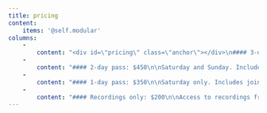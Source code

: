 ```yaml
---
title: pricing
content:
    items: '@self.modular'
columns:
    -
        content: "<div id=\"pricing\" class=\"anchor\"></div>\n#### 3-day pass: $550\n\nFriday, Saturday, and Sunday. Includes movie night, all classes, the group workshopping, and access to recordings.\n<br>\n<center markdown=\"1\">[Book Now!](https://book.stripe.com/9AQ5lN2HEb2A4gM9AG?target=_blank){.button}</center>"
    -
        content: "#### 2-day pass: $450\n\nSaturday and Sunday. Includes all classes, the group workshopping, and access to recordings.\n<br>\n<center markdown=\"1\">[Book Now!](https://book.stripe.com/dR6g0r5TQ6Mk00w7sx?target=_blank){.button}</center>"
    -
        content: "#### 1-day pass: $350\n\nSaturday only. Includes joining all the classes and access to all recordings after Trope Weekend. \n<br>\n<br>\n<center markdown=\"1\">[Book Now!](https://book.stripe.com/5kA3dFdmi1s04gMeUY?target=_blank){.button}</center>"
    -
        content: "#### Recordings only: $200\n\nAccess to recordings from the classes on Saturday. Will be available after Trope Weekend.\n<br>\n<center markdown=\"1\">[Book Now!](https://book.stripe.com/28o9C3fuq9YwaFa28b?target=_blank){.button}</center>"
---
```


